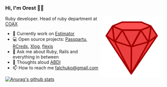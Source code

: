 ### Hi, I'm Orest 👨‍💻
 
<img align="right" src="https://github.com/OrestF/OrestF/blob/master/ruby_icon.png" width=200px height=200px/>

Ruby developer. Head of ruby department at [COAX](https://coaxsoft.com)

* 🔭  Currently work on [Estimator](https://github.com/OrestF/estimator_v2)
* 💻  Open source projects:
[Passpartu](https://rubygems.org/gems/passpartu),
[RCreds](https://rubygems.org/gems/r_creds),
[Xlog](https://rubygems.org/gems/xlog),
[flexjs](https://flexjs.herokuapp.com)
* 💬  Ask me about Ruby, Rails and everything in between
* 🤔  Thoughts aloud [ABDI](https://github.com/OrestF/OrestF/blob/master/abdi/ABDI_architecture.md)
* 📫  How to reach me falchuko@gmail.com

[![Anurag's github stats](https://github-readme-stats.vercel.app/api?username=OrestF&count_private=true&show_icons=true&include_all_commits=true&hide_title=true)](https://github.com/anuraghazra/github-readme-stats)
